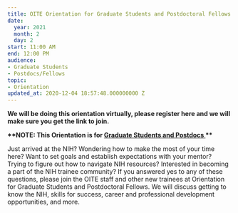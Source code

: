 ```yaml
---
title: OITE Orientation for Graduate Students and Postdoctoral Fellows
date:
  year: 2021
  month: 2
  day: 2
start: 11:00 AM
end: 12:00 PM
audience:
- Graduate Students
- Postdocs/Fellows
topic:
- Orientation
updated_at: 2020-12-04 18:57:48.000000000 Z
---
```

**We will be doing this orientation virtually, please register here and
we will make sure you get the link to join.**

**\*\*NOTE: This Orientation is for <span style="text-decoration:
underline;">Graduate Students and Postdocs </span>\*\***

Just arrived at the NIH? Wondering how to make the most of your time
here? Want to set goals and establish expectations with your mentor?
Trying to figure out how to navigate NIH resources? Interested in
becoming a part of the NIH trainee community? If you answered yes to any
of these questions, please join the OITE staff and other new trainees at
Orientation for Graduate Students and Postdoctoral Fellows. We will
discuss getting to know the NIH, skills for success, career and
professional development opportunities, and more.

